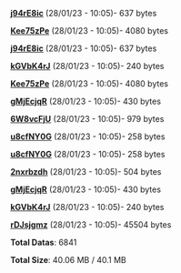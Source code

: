 [**j94rE8ic**](/data/j94rE8ic.txt) (28/01/23 - 10:05)- 637 bytes

[**Kee75zPe**](/data/Kee75zPe.txt) (28/01/23 - 10:05)- 4080 bytes

[**j94rE8ic**](/data/j94rE8ic.txt) (28/01/23 - 10:05)- 637 bytes

[**kGVbK4rJ**](/data/kGVbK4rJ.txt) (28/01/23 - 10:05)- 240 bytes

[**Kee75zPe**](/data/Kee75zPe.txt) (28/01/23 - 10:05)- 4080 bytes

[**gMjEcjqR**](/data/gMjEcjqR.txt) (28/01/23 - 10:05)- 430 bytes

[**6W8vcFjU**](/data/6W8vcFjU.txt) (28/01/23 - 10:05)- 979 bytes

[**u8cfNY0G**](/data/u8cfNY0G.txt) (28/01/23 - 10:05)- 258 bytes

[**u8cfNY0G**](/data/u8cfNY0G.txt) (28/01/23 - 10:05)- 258 bytes

[**2nxrbzdh**](/data/2nxrbzdh.txt) (28/01/23 - 10:05)- 504 bytes

[**gMjEcjqR**](/data/gMjEcjqR.txt) (28/01/23 - 10:05)- 430 bytes

[**kGVbK4rJ**](/data/kGVbK4rJ.txt) (28/01/23 - 10:05)- 240 bytes

[**rDJsjgmz**](/data/rDJsjgmz.txt) (28/01/23 - 10:05)- 45504 bytes

**Total Datas**: 6841

**Total Size**: 40.06 MB / 40.1 MB